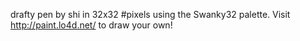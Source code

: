 drafty pen by shi in 32x32 #pixels using the Swanky32 palette. Visit http://paint.lo4d.net/ to draw your own! 